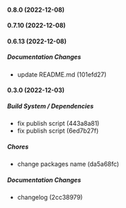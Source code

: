 #### 0.8.0 (2022-12-08)

#### 0.7.10 (2022-12-08)

#### 0.6.13 (2022-12-08)

##### Documentation Changes

*  update README.md (101efd27)

#### 0.3.0 (2022-12-03)

##### Build System / Dependencies

*  fix publish script (443a8a81)
*  fix publish script (6ed7b27f)

##### Chores

*  change packages name (da5a68fc)

##### Documentation Changes

*  changelog (2cc38979)

